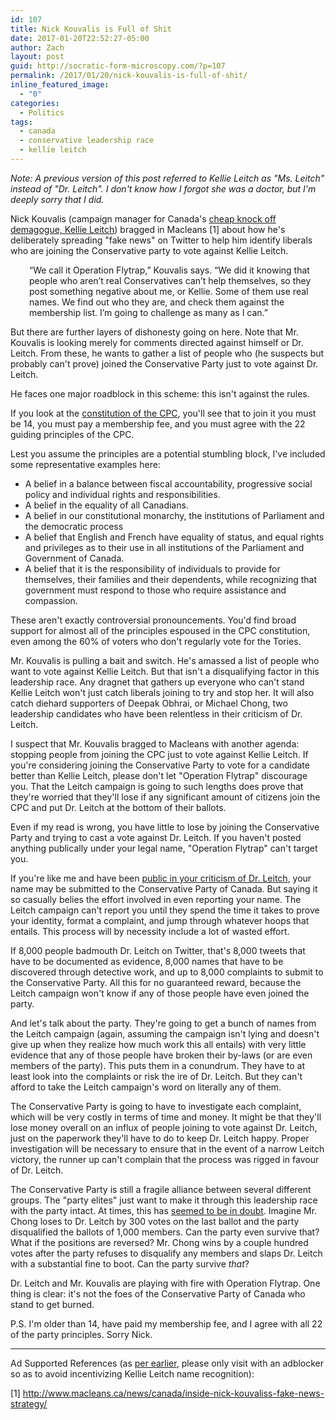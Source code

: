 ```yaml
---
id: 107
title: Nick Kouvalis is Full of Shit
date: 2017-01-20T22:52:27-05:00
author: Zach
layout: post
guid: http://socratic-form-microscopy.com/?p=107
permalink: /2017/01/20/nick-kouvalis-is-full-of-shit/
inline_featured_image:
  - "0"
categories:
  - Politics
tags:
  - canada
  - conservative leadership race
  - kellie leitch
---
```


<em>Note: A previous version of this post referred to Kellie Leitch as "Ms. Leitch" instead of "Dr. Leitch". I don't know how I forgot she was a doctor, but I'm deeply sorry that I did. </em>

Nick Kouvalis (campaign manager for Canada's <a href="https://www.thebeaverton.com/2017/01/op-ed-kellie-leitch-oh-no-im-ben-carson-arent/">cheap knock off demagogue, Kellie Leitch</a>) bragged in Macleans [1] about how he's deliberately spreading "fake news" on Twitter to help him identify liberals who are joining the Conservative party to vote against Kellie Leitch.

<p style="padding-left: 30px;">“We call it Operation Flytrap,” Kouvalis says. “We did it knowing that people who aren’t real Conservatives can’t help themselves, so they post something negative about me, or Kellie. Some of them use real names. We find out who they are, and check them against the membership list. I’m going to challenge as many as I can.”</p>
But there are further layers of dishonesty going on here. Note that Mr. Kouvalis is looking merely for comments directed against himself or Dr. Leitch. From these, he wants to gather a list of people who (he suspects but probably can't prove) joined the Conservative Party just to vote against Dr. Leitch.

He faces one major roadblock in this scheme: this isn't against the rules.

If you look at the <a href="http://www.conservative.ca/media/documents/constitution-en.pdf">constitution of the CPC</a>, you'll see that to join it you must be 14, you must pay a membership fee, and you must agree with the 22 guiding principles of the CPC.

Lest you assume the principles are a potential stumbling block, I've included some representative examples here:

<ul>
 	<li>A belief in a balance between fiscal accountability, progressive social policy and individual rights and responsibilities.</li>
 	<li>A belief in the equality of all Canadians.</li>
 	<li>A belief in our constitutional monarchy, the institutions of Parliament and the democratic process</li>
 	<li>A belief that English and French have equality of status, and equal rights and privileges as to their use in all institutions of the Parliament and Government of Canada.</li>
 	<li>A belief that it is the responsibility of individuals to provide for themselves, their families and their dependents, while recognizing that government must respond to those who require assistance and compassion.</li>
</ul>
These aren't exactly controversial pronouncements. You'd find broad support for almost all of the principles espoused in the CPC constitution, even among the 60% of voters who don't regularly vote for the Tories.

Mr. Kouvalis is pulling a bait and switch. He's amassed a list of people who want to vote against Kellie Leitch. But that isn't a disqualifying factor in this leadership race. Any dragnet that gathers up everyone who can't stand Kellie Leitch won't just catch liberals joining to try and stop her. It will also catch diehard supporters of Deepak Obhrai, or Michael Chong, two leadership candidates who have been relentless in their criticism of Dr. Leitch.

I suspect that Mr. Kouvalis bragged to Macleans with another agenda: stopping people from joining the CPC just to vote against Kellie Leitch. If you're considering joining the Conservative Party to vote for a candidate better than Kellie Leitch, please don't let "Operation Flytrap" discourage you. That the Leitch campaign is going to such lengths does prove that they're worried that they'll lose if any significant amount of citizens join the CPC and put Dr. Leitch at the bottom of their ballots.

Even if my read is wrong, you have little to lose by joining the Conservative Party and trying to cast a vote against Dr. Leitch. If you haven't posted anything publically under your legal name, "Operation Flytrap" can't target you.

If you're like me and have been <a href="/2016/11/22/why-i-dont-want-kellie-leitch-to-lead-the-conservative-party-and-how-to-stop-her/">public in your criticism of Dr. Leitch</a>, your name may be submitted to the Conservative Party of Canada. But saying it so casually belies the effort involved in even reporting your name. The Leitch campaign can't report you until they spend the time it takes to prove your identity, format a complaint, and jump through whatever hoops that entails. This process will by necessity include a lot of wasted effort.

If 8,000 people badmouth Dr. Leitch on Twitter, that's 8,000 tweets that have to be documented as evidence, 8,000 names that have to be discovered through detective work, and up to 8,000 complaints to submit to the Conservative Party. All this for no guaranteed reward, because the Leitch campaign won't know if any of those people have even joined the party.

And let's talk about the party. They're going to get a bunch of names from the Leitch campaign (again, assuming the campaign isn't lying and doesn't give up when they realize how much work this all entails) with very little evidence that any of those people have broken their by-laws (or are even members of the party). This puts them in a conundrum. They have to at least look into the complaints or risk the ire of Dr. Leitch. But they can't afford to take the Leitch campaign's word on literally any of them.

The Conservative Party is going to have to investigate each complaint, which will be very costly in terms of time and money. It might be that they'll lose money overall on an influx of people joining to vote against Dr. Leitch, just on the paperwork they'll have to do to keep Dr. Leitch happy. Proper investigation will be necessary to ensure that in the event of a narrow Leitch victory, the runner up can't complain that the process was rigged in favour of Dr. Leitch.

The Conservative Party is still a fragile alliance between several different groups. The "party elites" just want to make it through this leadership race with the party intact. At times, this has <a href="http://news.nationalpost.com/full-comment/john-ivison-brad-wall-sought-for-federal-leadership-bid-to-prevent-conservative-split">seemed to be in doubt</a>. Imagine Mr. Chong loses to Dr. Leitch by 300 votes on the last ballot and the party disqualified the ballots of 1,000 members. Can the party even survive that? What if the positions are reversed? Mr. Chong wins by a couple hundred votes after the party refuses to disqualify any members and slaps Dr. Leitch with a substantial fine to boot. Can the party survive <em>that</em>?

Dr. Leitch and Mr. Kouvalis are playing with fire with Operation Flytrap. One thing is clear: it's not the foes of the Conservative Party of Canada who stand to get burned.

P.S. I'm older than 14, have paid my membership fee, and I agree with all 22 of the party principles. Sorry Nick.

<hr class="post-end" />

Ad Supported References (as <a href="/2016/11/22/why-i-dont-want-kellie-leitch-to-lead-the-conservative-party-and-how-to-stop-her/">per earlier</a>, please only visit with an adblocker so as to avoid incentivizing Kellie Leitch name recognition):

[1] <a href="http://www.macleans.ca/news/canada/inside-nick-kouvaliss-fake-news-strategy/">http://www.macleans.ca/news/canada/inside-nick-kouvaliss-fake-news-strategy/</a>

